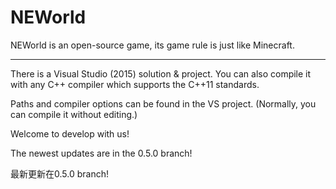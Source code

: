# NEWorld

NEWorld is an open-source game, its game rule is just like Minecraft.

---

There is a Visual Studio (2015) solution & project. You can also compile it with any C++ compiler which supports the C++11 standards.

Paths and compiler options can be found in the VS project. (Normally, you can compile it without editing.)

Welcome to develop with us!

The newest updates are in the 0.5.0 branch!

最新更新在0.5.0 branch!

